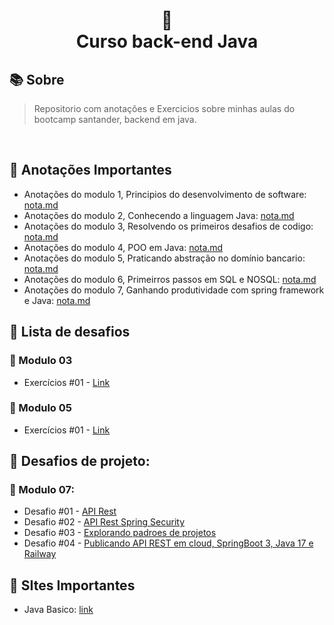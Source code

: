 
<h1 align="center">
🌺 <br> Curso back-end Java
</h1>


## 📚 Sobre 
> Repositorio com anotações e Exercicios sobre minhas aulas do bootcamp santander, backend em java. 
<br>

## 📝 Anotações Importantes

* Anotações do modulo 1, Principios do desenvolvimento de software: [nota.md](https://github.com/olgaleticialopes/java/blob/main/modulo_01/readme.md)
* Anotações do modulo 2, Conhecendo a linguagem Java: [nota.md](https://github.com/olgaleticialopes/java/blob/main/modulo_02/readme.md)
* Anotações do modulo 3, Resolvendo os primeiros desafios de codigo: [nota.md](https://github.com/olgaleticialopes/java/tree/main/modulo_03)
* Anotações do modulo 4, POO em Java: [nota.md](https://github.com/olgaleticialopes/java/tree/main/modulo_04)
* Anotações do modulo 5, Praticando abstração no domínio bancario: [nota.md](https://github.com/olgaleticialopes/java/tree/main/modulo_05)
* Anotações do modulo 6, Primeirros passos em SQL e NOSQL: [nota.md](https://github.com/olgaleticialopes/java/blob/main/modulo_06/readme.md)
* Anotações do modulo 7, Ganhando produtividade com spring framework e Java: [nota.md](https://github.com/olgaleticialopes/java/blob/main/modulo_07/readme.md)

## 🤖 Lista de desafios

### 🔗 Modulo 03

- Exercícios #01 - [Link](https://github.com/olgaleticialopes/java/blob/main/modulo_03/readme.md)

### 🔗 Modulo 05

- Exercícios #01 - [Link](https://github.com/olgaleticialopes/java/blob/main/modulo_05/readme.md)


## 📝 Desafios de projeto: 

### 🔗 Modulo 07: 

- Desafio #01 - [API Rest]()
- Desafio #02 - [API Rest Spring Security]()
- Desafio #03 - [Explorando padroes de projetos]()
- Desafio #04 - [Publicando API REST em cloud, SpringBoot 3, Java 17 e Railway]()


## 📝 SItes Importantes
* Java Basico: [link](https://glysns.gitbook.io/java-basico/)
